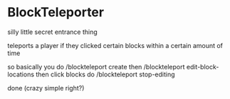 # BlockTeleporter
silly little secret entrance thing

teleports a player if they clicked certain blocks within a certain amount of time

so basically you do /blockteleport create <name>
then /blockteleport edit-block-locations
then click blocks
do /blockteleport stop-editing

done (crazy simple right?)
